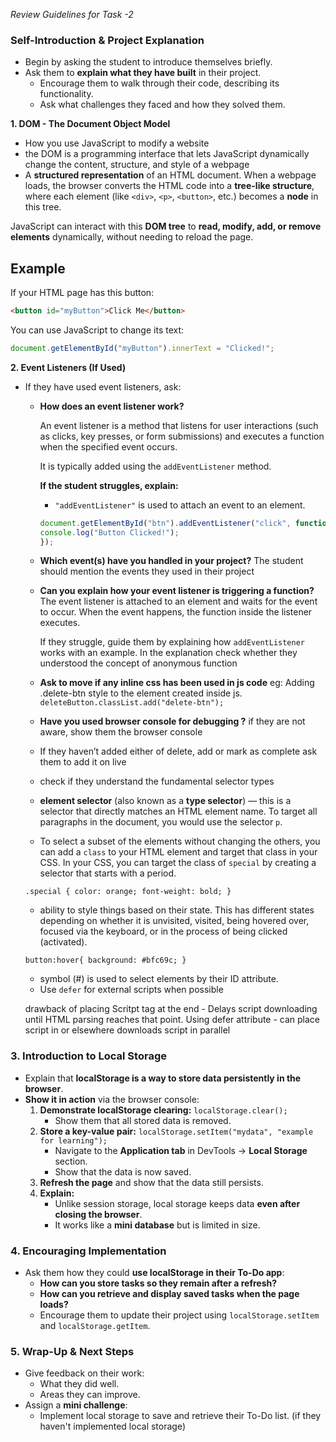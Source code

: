 *Review Guidelines for Task -2*


### **Self-Introduction & Project Explanation**

- Begin by asking the student to introduce themselves briefly.
- Ask them to **explain what they have built** in their project.
    - Encourage them to walk through their code, describing its functionality.
    - Ask what challenges they faced and how they solved them.

**1. DOM - The Document Object Model**

- How you use JavaScript to modify a website
- the DOM is a programming interface that lets JavaScript dynamically change the content, structure, and style of a webpage
-  A **structured representation** of an HTML document. When a webpage loads, the browser converts the HTML code into a **tree-like structure**, where each element (like `<div>`, `<p>`, `<button>`, etc.) becomes a **node** in this tree.

JavaScript can interact with this **DOM tree** to **read, modify, add, or remove elements** dynamically, without needing to reload the page.

## **Example**  
If your HTML page has this button:

```html
<button id="myButton">Click Me</button>
```
You can use JavaScript to change its text:

```jsx
document.getElementById("myButton").innerText = "Clicked!";
```
**2. Event Listeners (If Used)**

- If they have used event listeners, ask:
    - **How does an event listener work?**
        
        An event listener is a method that listens for user interactions (such as clicks, key presses, or form submissions) and executes a function when the specified event occurs.
        
        It is typically added using the `addEventListener` method.
        
        **If the student struggles, explain:**
        
        - `"addEventListener"` is used to attach an event to an element.
        
        ```jsx
        document.getElementById("btn").addEventListener("click", function() {
        console.log("Button Clicked!");
        });
        ```
        
    - **Which event(s) have you handled in your project?**
    The student should mention the events they used in their project
    - **Can you explain how your event listener is triggering a function?**
    The event listener is attached to an element and waits for the event to occur.
    When the event happens, the function inside the listener executes.
        
        If they struggle, guide them by explaining how `addEventListener` works with an example.
        In the explanation check whether they understood the concept of anonymous function
        
    - **Ask to move if any inline css has been used in js code**
    eg: Adding .delete-btn style to the element created inside js.
    `deleteButton.classList.add("delete-btn");`
    - **Have you used browser console for debugging ?**
    if they are not aware, show them the browser console
    - If they haven’t added either of delete, add or mark as complete ask them to add it on live
    - check if they understand the fundamental selector types
    - **element selector** (also known as a **type selector**) — this is a selector that directly matches an HTML element name. To target all paragraphs in the document, you would use the selector `p`.
    
    - To select a subset of the elements without changing the others, you can add a `class` to your HTML element and target that class in your CSS. In your CSS, you can target the class of `special` by creating a selector that starts with a period.
    
     `.special {
      color: orange;
      font-weight: bold;
    }`
    
    - ability to style things based on their state. This has different states depending on whether it is unvisited, visited, being hovered over, focused via the keyboard, or in the process of being clicked (activated).
    
    `button:hover{
        background: #bfc69c;
    }`
    - symbol (#) is used to select elements by their ID attribute.
    - Use `defer` for external scripts when possible
    <script defer src="script.js"></script>
    
    drawback of placing Scritpt tag at the end - Delays script downloading until HTML parsing reaches that point.
    Using defer attribute - 
        can place script in <head> or elsewhere
        downloads script in parallel

### **3. Introduction to Local Storage**

- Explain that **localStorage is a way to store data persistently in the browser**.
- **Show it in action** via the browser console:
    1. **Demonstrate localStorage clearing:** 
         `localStorage.clear();`
        - Show them that all stored data is removed.
    2. **Store a key-value pair:**
    `localStorage.setItem("mydata", "example for learning");`
        - Navigate to the **Application tab** in DevTools → **Local Storage** section.
        - Show that the data is now saved.
    3. **Refresh the page** and show that the data still persists.
    4. **Explain:**
        - Unlike session storage, local storage keeps data **even after closing the browser**.
        - It works like a **mini database** but is limited in size.

### **4. Encouraging Implementation**

- Ask them how they could **use localStorage in their To-Do app**:
    - **How can you store tasks so they remain after a refresh?**
    - **How can you retrieve and display saved tasks when the page loads?**
    - Encourage them to update their project using `localStorage.setItem` and `localStorage.getItem`.

### **5. Wrap-Up & Next Steps**

- Give feedback on their work:
    - What they did well.
    - Areas they can improve.
- Assign a **mini challenge**: 
    - Implement local storage to save and retrieve their To-Do list. (if they haven't implemented local storage)
